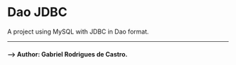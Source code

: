 # Dao JDBC

A project using MySQL with JDBC in Dao format.

---
#### --> **Author: Gabriel Rodrigues de Castro.**